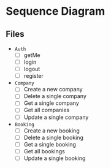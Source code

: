 # Sequence Diagram

## Files

- `Auth`
    - [ ] getMe
    - [ ] login
    - [ ] logout
    - [ ] register
- `Company`
    - [ ] Create a new company
    - [ ] Delete a single company
    - [ ] Get a single company
    - [ ] Get all companies
    - [ ] Update a single company 
- `Booking`
    - [ ] Create a new booking
    - [ ] Delete a single booking
    - [ ] Get a single booking
    - [ ] Get all bookings
    - [ ] Update a single booking 

